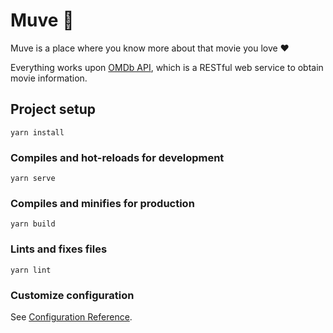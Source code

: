 # Muve  :movie_camera:

Muve is a place where you know more about that movie you love :heart:

Everything works upon [OMDb API](http://www.omdbapi.com/), which is a RESTful web service to obtain movie information.

## Project setup
```
yarn install
```

### Compiles and hot-reloads for development
```
yarn serve
```

### Compiles and minifies for production
```
yarn build
```

### Lints and fixes files
```
yarn lint
```

### Customize configuration
See [Configuration Reference](https://cli.vuejs.org/config/).
